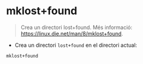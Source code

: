 # mklost+found

> Crea un directori lost+found.
> Més informació: <https://linux.die.net/man/8/mklost+found>.

- Crea un directori `lost+found` en el directori actual:

`mklost+found`
